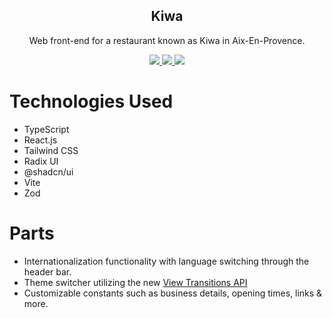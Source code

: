 <div align="center">
  <h2>Kiwa</h2>
  <p>Web front-end for a restaurant known as Kiwa in Aix-En-Provence.</p>
  <a href="https://www.codefactor.io/repository/github/marioparaschiv/kiwa">
    <img src="https://www.codefactor.io/repository/github/marioparaschiv/kiwa/badge" />
  </a>
  <a href="https://github.com/marioparaschiv/kiwa/issues">
    <img src="https://img.shields.io/github/issues/marioparaschiv/kiwa?style=flat" />
  </a>
  <a href="https://github.com/marioparaschiv/kiwa/stargazers">
    <img src="https://img.shields.io/github/stars/marioparaschiv/kiwa?style=flat" />
  </a>
</div>

# Technologies Used
- TypeScript
- React.js
- Tailwind CSS
- Radix UI
- @shadcn/ui
- Vite
- Zod

# Parts
- Internationalization functionality with language switching through the header bar.
- Theme switcher utilizing the new [View Transitions API](https://developer.mozilla.org/en-US/docs/Web/API/View_Transitions_API)
- Customizable constants such as business details, opening times, links & more.
